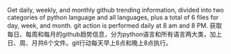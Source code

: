Get daily, weekly, and monthly github trending information, divided into two categories of python language and all languages, plus a total of 6 files for day, week, and month. git action is performed daily at 8 am and 8 PM.
获取每日、每周和每月的github趋势信息，分为python语言和所有语言两大类，加上日、周、月共6个文件。git行动每天早上8点和晚上8点执行。
